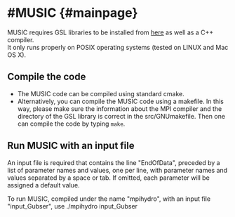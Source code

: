 #MUSIC               {#mainpage}
===================

MUSIC requires GSL libraries to be installed from
[here](https://www.gnu.org/software/gsl/)
as well as a C++ compiler.  
It only runs properly on POSIX operating systems 
(tested on LINUX and Mac OS X).

## Compile the code

* The MUSIC code can be compiled using standard cmake. 
* Alternatively, you can compile the MUSIC code using a makefile. In this way,
  please make sure the information about the MPI compiler and the directory of
  the GSL library is correct in the src/GNUmakefile. Then one can compile
  the code by typing `make`.

## Run MUSIC with an input file

An input file is required that contains the line "EndOfData", 
preceded by a list of parameter names and values, one per line,
with parameter names and values separated by a space or tab.
If omitted, each parameter will be assigned a default value.  

To run MUSIC, compiled under the name "mpihydro", with an input file "input_Gubser", use
./mpihydro input_Gubser
